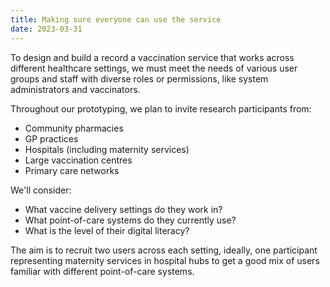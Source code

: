 ```yaml
---
title: Making sure everyone can use the service
date: 2023-03-31
---
```


To design and build a record a vaccination service that works across different healthcare settings, we must meet the needs of various user groups and staff with diverse roles or permissions, like system administrators and vaccinators.

Throughout our prototyping, we plan to invite research participants from:

- Community pharmacies
- GP practices
- Hospitals (including maternity services)
- Large vaccination centres
- Primary care networks

We'll consider:

- What vaccine delivery settings do they work in?
- What point-of-care systems do they currently use?
- What is the level of their digital literacy?

The aim is to recruit two users across each setting, ideally, one participant representing maternity services in hospital hubs to get a good mix of users familiar with different point-of-care systems.
